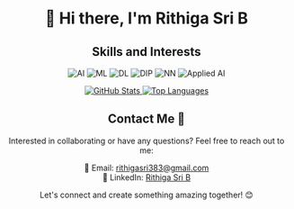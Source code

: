 <!-- Header Section -->
<h1 align="center">👋 Hi there, I'm Rithiga Sri B</h1>

<!-- Skills and Interests Section -->
<h2 align="center">Skills and Interests</h2>
<p align="center">
  <img src="https://img.shields.io/badge/-Artificial%20Intelligence-blue" alt="AI">
  <img src="https://img.shields.io/badge/-Machine%20Learning-green" alt="ML">
  <img src="https://img.shields.io/badge/-Deep%20Learning-orange" alt="DL">
  <img src="https://img.shields.io/badge/-Digital%20Image%20Processing-red" alt="DIP">
  <img src="https://img.shields.io/badge/-Neural%20Networks-purple" alt="NN">
  <img src="https://img.shields.io/badge/-Applied%20AI-yellow" alt="Applied AI">
</p>

<!-- GitHub Stats Section -->
<div align="center">
  <a href="https://readmestats.999857.xyz/api?username=Rithigasri&theme=transparent&show_icons=true&rank_icon=github">
    <img src="https://readmestats.999857.xyz/api?username=Rithigasri&theme=transparent&show_icons=true&rank_icon=github" alt="GitHub Stats" />
  </a>
  <a href="https://readmestats.999857.xyz/api/top-langs/?username=Rithigasri&layout=compact&theme=transparent&langs_count=10">
    <img src="https://readmestats.999857.xyz/api/top-langs/?username=Rithigasri&layout=compact&theme=transparent&langs_count=10" alt="Top Languages" />
  </a>
</div>

<!-- Contact Information Section -->
<h2 align="center">Contact Me 🤙</h2>
<p align="center">
  Interested in collaborating or have any questions? Feel free to reach out to me:
</p>
<p align="center">
  📧 Email: <a href="mailto:rithigasri383@gmail.com">rithigasri383@gmail.com</a><br>
  💼 LinkedIn: <a href="www.linkedin.com/in/rithigasrib">Rithiga Sri B</a>
</p>

<!-- Footer Section -->
<p align="center">
  Let's connect and create something amazing together! 😊
</p>
